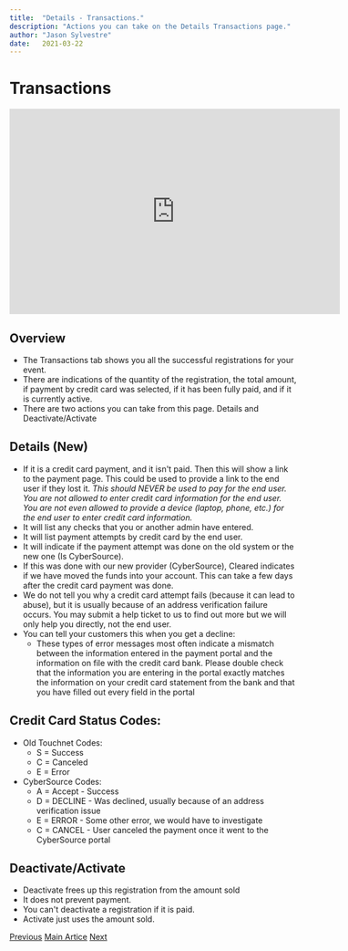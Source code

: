 ```yaml
---
title:  "Details - Transactions."
description: "Actions you can take on the Details Transactions page."
author: "Jason Sylvestre"
date:   2021-03-22
---
```


# Transactions

<iframe id="kaltura_player" src="https://cdnapisec.kaltura.com/p/1770401/sp/177040100/embedIframeJs/uiconf_id/29032722/partner_id/1770401?iframeembed=true&playerId=kaltura_player&entry_id=1_mu4wipxb&flashvars[mediaProtocol]=rtmp&amp;flashvars[streamerType]=rtmp&amp;flashvars[streamerUrl]=rtmp://www.kaltura.com:1935&amp;flashvars[rtmpFlavors]=1&amp;flashvars[localizationCode]=en&amp;flashvars[leadWithHTML5]=true&amp;flashvars[sideBarContainer.plugin]=true&amp;flashvars[sideBarContainer.position]=left&amp;flashvars[sideBarContainer.clickToClose]=true&amp;flashvars[chapters.plugin]=true&amp;flashvars[chapters.layout]=vertical&amp;flashvars[chapters.thumbnailRotator]=false&amp;flashvars[streamSelector.plugin]=true&amp;flashvars[EmbedPlayer.SpinnerTarget]=videoHolder&amp;flashvars[dualScreen.plugin]=true&amp;flashvars[Kaltura.addCrossoriginToIframe]=true&amp;&wid=1_r3hp3s3r" width="580" height="360" allowfullscreen webkitallowfullscreen mozAllowFullScreen allow="autoplay *; fullscreen *; encrypted-media *" sandbox="allow-forms allow-same-origin allow-scripts allow-top-navigation allow-pointer-lock allow-popups allow-modals allow-orientation-lock allow-popups-to-escape-sandbox allow-presentation allow-top-navigation-by-user-activation" frameborder="0" title="Kaltura Player"></iframe>


## Overview

* The Transactions tab shows you all the successful registrations for your event.
* There are indications of the quantity of the registration, the total amount, if payment by credit card was selected, if it has been fully paid, and if it is currently active.
* There are two actions you can take from this page. Details and Deactivate/Activate

## Details (New)

* If it is a credit card payment, and it isn't paid. Then this will show a link to the payment page. This could be used to provide a link to the end user if they lost it. *This should NEVER be used to pay for the end user. You are not allowed to enter credit card information for the end user. You are not even allowed to provide a device (laptop, phone, etc.) for the end user to enter credit card information.*
* It will list any checks that you or another admin have entered.
* It will list payment attempts by credit card by the end user.
* It will indicate if the payment attempt was done on the old system or the new one (Is CyberSource).
* If this was done with our new provider (CyberSource), Cleared indicates if we have moved the funds into your account. This can take a few days after the credit card payment was done.
* We do not tell you why a credit card attempt fails (because it can lead to abuse), but it is usually because of an address verification failure occurs. You may submit a help ticket to us to find out more but we will only help you directly, not the end user.
* You can tell your customers this when you get a decline:
  * These types of error messages most often indicate a mismatch between the information entered in the payment portal and the information on file with the credit card bank.  Please double check that the information you are entering in the portal exactly matches the information on your credit card statement from the bank and that you have filled out every field in the portal

## Credit Card Status Codes:
* Old Touchnet Codes:
  * S = Success
  * C = Canceled
  * E = Error
* CyberSource Codes:
  * A = Accept - Success
  * D = DECLINE - Was declined, usually because of an address verification issue
  * E = ERROR - Some other error, we would have to investigate
  * C = CANCEL - User canceled the payment once it went to the CyberSource portal

## Deactivate/Activate

* Deactivate frees up this registration from the amount sold 
* It does not prevent payment.
* You can't deactivate a registration if it is paid.
* Activate just uses the amount sold.


<p><a href="/documentation/registration/coupons" class="registration-tag"><i class="fas fa-arrow-left"></i> Previous</a> <a href="/documentation/registration/getting-started" class="registration-tag">Main Artice</a> <a href="/documentation/registration/details-checks" class="registration-tag">Next <i class="fas fa-arrow-right"></i></a></p>